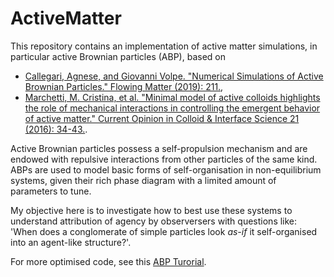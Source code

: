 # ActiveMatter

This repository contains an implementation of active matter simulations, in particular active Brownian particles (ABP), based on
- [Callegari, Agnese, and Giovanni Volpe. "Numerical Simulations of Active Brownian Particles." Flowing Matter (2019): 211.](https://link.springer.com/chapter/10.1007/978-3-030-23370-9_7),
- [Marchetti, M. Cristina, et al. "Minimal model of active colloids highlights the role of mechanical interactions in controlling the emergent behavior of active matter." Current Opinion in Colloid & Interface Science 21 (2016): 34-43.](https://www.sciencedirect.com/science/article/abs/pii/S1359029416300024).

Active Brownian particles possess a self-propulsion mechanism and are endowed with repulsive interactions from other particles of the same kind. ABPs are used to model basic forms of self-organisation in non-equilibrium systems, given their rich phase diagram with a limited amount of parameters to tune.

My objective here is to investigate how to best use these systems to understand attribution of agency by observersers with questions like: 'When does a conglomerate of simple particles look *as-if* it self-organised into an agent-like structure?'.

For more optimised code, see this [ABP Turorial](https://github.com/sknepneklab/ABPTutorial).